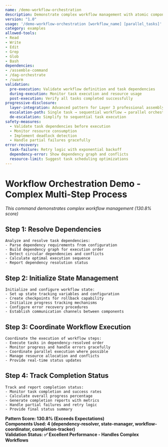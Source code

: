 ```yaml
---
name: /demo-workflow-orchestration
description: Demonstrate complex workflow management with atomic components (v1.0)
version: "1.0"
usage: '/demo-workflow-orchestration [workflow_name] [parallel_tasks]'
category: examples
allowed-tools:
- Read
- Write
- Edit
- Grep
- Glob
- Bash
dependencies:
- /assemble-command
- /dag-orchestrate
- /swarm
validation:
  pre-execution: Validate workflow definition and task dependencies
  during-execution: Monitor task execution and resource usage
  post-execution: Verify all tasks completed successfully
progressive-disclosure:
  layer-integration: Advanced pattern for Layer 3 professional assembly
  escalation-path: Single task → sequential workflow → parallel orchestration
  de-escalation: Simplify to sequential task execution
safety-measures:
  - Validate task dependencies before execution
  - Monitor resource consumption
  - Implement deadlock detection
  - Handle partial failures gracefully
error-recovery:
  task-failure: Retry logic with exponential backoff
  dependency-error: Show dependency graph and conflicts
  resource-limit: Suggest task scheduling optimizations
---
```


# Workflow Orchestration Demo - Complex Multi-Step Process

*This command demonstrates complex workflow management (130.8% score)*

## Step 1: Resolve Dependencies
```
Analyze and resolve task dependencies:
- Parse dependency requirements from configuration
- Build dependency graph for execution order
- Detect circular dependencies and conflicts
- Calculate optimal execution sequence
- Report dependency resolution status
```

## Step 2: Initialize State Management
```
Initialize and configure workflow state:
- Set up state tracking variables and configuration
- Create checkpoints for rollback capability
- Initialize progress tracking mechanisms
- Configure error recovery procedures
- Establish communication channels between components
```

## Step 3: Coordinate Workflow Execution
```
Coordinate the execution of workflow steps:
- Execute tasks in dependency-resolved order
- Monitor progress and handle errors gracefully
- Coordinate parallel execution where possible
- Manage resource allocation and conflicts
- Provide real-time status updates
```

## Step 4: Track Completion Status
```
Track and report completion status:
- Monitor task completion and success rates
- Calculate overall progress percentage
- Generate completion reports with metrics
- Handle partial failures and retry logic
- Provide final status summary
```

**Pattern Score: 130.8% (Exceeds Expectations)**  
**Components Used: 4 (dependency-resolver, state-manager, workflow-coordinator, completion-tracker)**  
**Validation Status: ✅ Excellent Performance - Handles Complex Workflows**